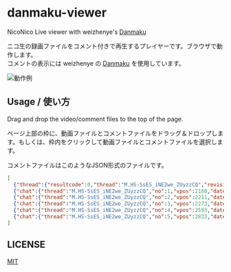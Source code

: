 # danmaku-viewer
NicoNico Live  viewer with weizhenye's [Danmaku](https://github.com/weizhenye/Danmaku)  

ニコ生の録画ファイルをコメント付きで再生するプレイヤーです。ブラウザで動作します。  
コメントの表示には weizhenye の [Danmaku](https://github.com/weizhenye/Danmaku) を使用しています。

![動作例](https://github.com/shinosaki/danmaku-viewer/assets/88357168/fc19be65-5e17-4d82-8c68-b20f3cd96a27)

## Usage / 使い方
Drag and drop the video/comment files to the top of the page.  

ページ上部の枠に、動画ファイルとコメントファイルをドラッグ＆ドロップします。もしくは、枠内をクリックして動画ファイルとコメントファイルを選択します。  

コメントファイルはこのようなJSON形式のファイルです。
```json
[
  {"thread":{"resultcode":0,"thread":"M.HS-SsES_iNE2we_ZUyzzCQ","revision":1,"server_time":1703500279,"last_res":null,"ticket":"c2fb418"}},
  {"chat":{"thread":"M.HS-SsES_iNE2we_ZUyzzCQ","no":1,"vpos":2160,"date":1703500281,"date_usec":609415,"name":"ワニノコ","user_id":"116054870","premium":1,"content":"ｐ"}},
  {"chat":{"thread":"M.HS-SsES_iNE2we_ZUyzzCQ","no":2,"vpos":2211,"date":1703500282,"date_usec":119524,"name":"たかぽりにあす","user_id":"30678345","premium":1,"content":"焦らないで焦らないで焦らないで焦らないで焦らないで焦らないで焦らないで焦らないで焦らないで"}},
  {"chat":{"thread":"M.HS-SsES_iNE2we_ZUyzzCQ","no":3,"vpos":2273,"date":1703500282,"date_usec":733925,"mail":"184","user_id":"Xw55LR1yc-yZGzk5Nhal5y9aGYY","anonymity":1,"content":"なんでや"}},
  {"chat":{"thread":"M.HS-SsES_iNE2we_ZUyzzCQ","no":4,"vpos":2593,"date":1703500285,"date_usec":934872,"mail":"184","user_id":"e7RKrVd_FrneHlck05i7z_ES1x0","premium":3,"anonymity":1,"content":"/info 10 「料理」が好きな3人、「コスプレ」が好きな3人が来場しました"}},
  {"chat":{"thread":"M.HS-SsES_iNE2we_ZUyzzCQ","no":5,"vpos":2833,"date":1703500288,"date_usec":337545,"mail":"184","user_id":"xaLsoaOrtveZzfOYpCqf8AEsdt0","premium":1,"anonymity":1,"content":"真顔でたすかる"}}
]
```

## LICENSE
[MIT](./LICENSE)
